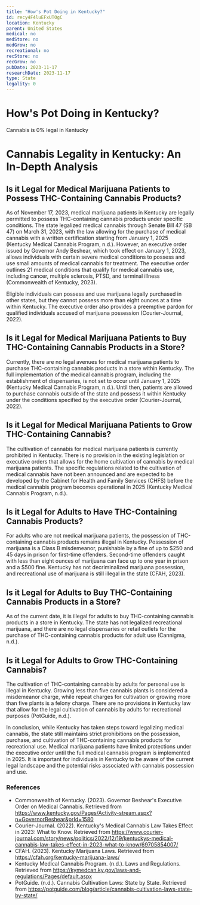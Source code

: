 ```yaml
---
title: "How's Pot Doing in Kentucky?"
id: recy4F4luEFxUTOgC
location: Kentucky
parent: United States
medical: no
medStore: no
medGrow: no
recreational: no
recStore: no
recGrow: no
pubDate: 2023-11-17
researchDate: 2023-11-17
type: State
legality: 0
---
```


# How's Pot Doing in Kentucky?

<p class="howsit">Cannabis is 0% legal in Kentucky</p>

# Cannabis Legality in Kentucky: An In-Depth Analysis

## Is it Legal for Medical Marijuana Patients to Possess THC-Containing Cannabis Products?

As of November 17, 2023, medical marijuana patients in Kentucky are legally permitted to possess THC-containing cannabis products under specific conditions. The state legalized medical cannabis through Senate Bill 47 (SB 47) on March 31, 2023, with the law allowing for the purchase of medical cannabis with a written certification starting from January 1, 2025 (Kentucky Medical Cannabis Program, n.d.). However, an executive order issued by Governor Andy Beshear, which took effect on January 1, 2023, allows individuals with certain severe medical conditions to possess and use small amounts of medical cannabis for treatment. The executive order outlines 21 medical conditions that qualify for medical cannabis use, including cancer, multiple sclerosis, PTSD, and terminal illness (Commonwealth of Kentucky, 2023).

Eligible individuals can possess and use marijuana legally purchased in other states, but they cannot possess more than eight ounces at a time within Kentucky. The executive order also provides a preemptive pardon for qualified individuals accused of marijuana possession (Courier-Journal, 2022).

## Is it Legal for Medical Marijuana Patients to Buy THC-Containing Cannabis Products in a Store?

Currently, there are no legal avenues for medical marijuana patients to purchase THC-containing cannabis products in a store within Kentucky. The full implementation of the medical cannabis program, including the establishment of dispensaries, is not set to occur until January 1, 2025 (Kentucky Medical Cannabis Program, n.d.). Until then, patients are allowed to purchase cannabis outside of the state and possess it within Kentucky under the conditions specified by the executive order (Courier-Journal, 2022).

## Is it Legal for Medical Marijuana Patients to Grow THC-Containing Cannabis?

The cultivation of cannabis for medical marijuana patients is currently prohibited in Kentucky. There is no provision in the existing legislation or executive orders that allows for the home cultivation of cannabis by medical marijuana patients. The specific regulations related to the cultivation of medical cannabis have not been announced and are expected to be developed by the Cabinet for Health and Family Services (CHFS) before the medical cannabis program becomes operational in 2025 (Kentucky Medical Cannabis Program, n.d.).

## Is it Legal for Adults to Have THC-Containing Cannabis Products?

For adults who are not medical marijuana patients, the possession of THC-containing cannabis products remains illegal in Kentucky. Possession of marijuana is a Class B misdemeanor, punishable by a fine of up to $250 and 45 days in prison for first-time offenders. Second-time offenders caught with less than eight ounces of marijuana can face up to one year in prison and a $500 fine. Kentucky has not decriminalized marijuana possession, and recreational use of marijuana is still illegal in the state (CFAH, 2023).

## Is it Legal for Adults to Buy THC-Containing Cannabis Products in a Store?

As of the current date, it is illegal for adults to buy THC-containing cannabis products in a store in Kentucky. The state has not legalized recreational marijuana, and there are no legal dispensaries or retail outlets for the purchase of THC-containing cannabis products for adult use (Cannigma, n.d.).

## Is it Legal for Adults to Grow THC-Containing Cannabis?

The cultivation of THC-containing cannabis by adults for personal use is illegal in Kentucky. Growing less than five cannabis plants is considered a misdemeanor charge, while repeat charges for cultivation or growing more than five plants is a felony charge. There are no provisions in Kentucky law that allow for the legal cultivation of cannabis by adults for recreational purposes (PotGuide, n.d.).

In conclusion, while Kentucky has taken steps toward legalizing medical cannabis, the state still maintains strict prohibitions on the possession, purchase, and cultivation of THC-containing cannabis products for recreational use. Medical marijuana patients have limited protections under the executive order until the full medical cannabis program is implemented in 2025. It is important for individuals in Kentucky to be aware of the current legal landscape and the potential risks associated with cannabis possession and use.

### References

- Commonwealth of Kentucky. (2023). Governor Beshear's Executive Order on Medical Cannabis. Retrieved from https://www.kentucky.gov/Pages/Activity-stream.aspx?n=GovernorBeshear&prId=1580
- Courier-Journal. (2022). Kentucky's Medical Cannabis Law Takes Effect in 2023: What to Know. Retrieved from https://www.courier-journal.com/story/news/politics/2022/12/19/kentuckys-medical-cannabis-law-takes-effect-in-2023-what-to-know/69705854007/
- CFAH. (2023). Kentucky Marijuana Laws. Retrieved from https://cfah.org/kentucky-marijuana-laws/
- Kentucky Medical Cannabis Program. (n.d.). Laws and Regulations. Retrieved from https://kymedcan.ky.gov/laws-and-regulations/Pages/default.aspx
- PotGuide. (n.d.). Cannabis Cultivation Laws: State by State. Retrieved from https://potguide.com/blog/article/cannabis-cultivation-laws-state-by-state/
